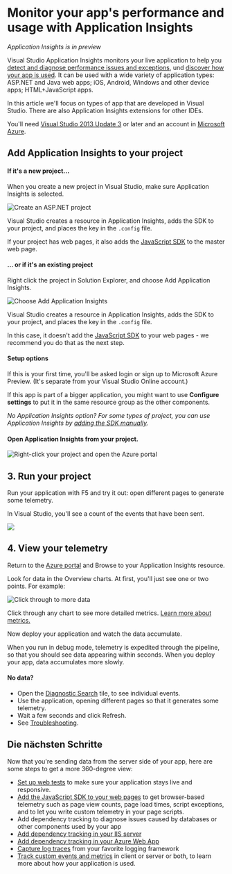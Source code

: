 <properties 
	pageTitle="Monitor your app's performance and usage with Application Insights" 
	description="Analyze usage, availability and performance of your on-premises or Microsoft Azure web application with Application Insights." 
	services="application-insights" 
    documentationCenter=""
	authors="alancameronwills" 
	manager="ronmart"/>

<tags 
	ms.service="application-insights" 
	ms.workload="tbd" 
	ms.tgt_pltfrm="ibiza" 
	ms.devlang="na" 
	ms.topic="article" 
	ms.date="04/26/2015" 
	ms.author="awills"/>

# Monitor your app's performance and usage with Application Insights

*Application Insights is in preview*


Visual Studio Application Insights monitors your live application to help you [detect and diagnose performance issues and exceptions][detect], und [discover how your app is used][knowUsers]. It can be used with a wide variety of application types: ASP.NET and Java web apps; iOS, Android, Windows and other device apps; HTML+JavaScript apps.

In this article we'll focus on types of app that are developed in Visual Studio. There are also Application Insights extensions for other IDEs.

You'll need [Visual Studio 2013 Update 3](http://go.microsoft.com/fwlink/?linkid=397827&clcid=0x409) or later and an account in [Microsoft Azure](http://azure.com).

## <a name="ide"></a> Add Application Insights to your project

#### If it's a new project...

When you create a new project in Visual Studio, make sure Application Insights is selected. 


![Create an ASP.NET project](./media/app-service-app-insights-get-started/appinsights-01-vsnewp1.png)

Visual Studio creates a resource in Application Insights, adds the SDK to your project, and places the key in the `.config` file.

If your project has web pages, it also adds the [JavaScript SDK][client] to the master web page.

#### ... or if it's an existing project

Right click the project in Solution Explorer, and choose Add Application Insights.

![Choose Add Application Insights](./media/app-service-app-insights-get-started/appinsights-03-addExisting.png)

Visual Studio creates a resource in Application Insights, adds the SDK to your project, and places the key in the `.config` file.

In this case, it doesn't add the [JavaScript SDK][client] to your web pages - we recommend you do that as the next step.

#### Setup options

If this is your first time, you'll be asked login or sign up to Microsoft Azure Preview. (It's separate from your Visual Studio Online account.)

If this app is part of a bigger application, you might want to use **Configure settings** to put it in the same resource group as the other components. 

*No Application Insights option? For some types of project, you can use Application Insights by [adding the SDK manually][windows].*

#### Open Application Insights from your project.

![Right-click your project and open the Azure portal](./media/app-service-app-insights-get-started/appinsights-04-openPortal.png)


## <a name="run"></a> 3. Run your project

Run your application with F5 and try it out: open different pages to generate some telemetry.

In Visual Studio, you'll see a count of the events that have been sent.

![](./media/app-service-app-insights-get-started/appinsights-09eventcount.png)

## <a name="monitor"></a> 4. View your telemetry

Return to the [Azure portal][portal] and Browse to your Application Insights resource.

Look for data in the Overview charts. At first, you'll just see one or two points. For example:

![Click through to more data](./media/app-service-app-insights-get-started/12-first-perf.png)

Click through any chart to see more detailed metrics. [Learn more about metrics.][perf]

Now deploy your application and watch the data accumulate.


When you run in debug mode, telemetry is expedited through the pipeline, so that you should see data appearing within seconds. When you deploy your app, data accumulates more slowly.


#### No data?

* Open the [Diagnostic Search][diagnostic] tile, to see individual events.
* Use the application, opening different pages so that it generates some telemetry.
* Wait a few seconds and click Refresh.
* See [Troubleshooting][qna].


## Die nächsten Schritte

Now that you're sending data from the server side of your app, here are some steps to get a more 360-degree view:

* [Set up web tests][availability] to make sure your application stays live and responsive.
* [Add the JavaScript SDK to your web pages][client] to get browser-based telemetry such as page view counts, page load times, script exceptions, and to let you write custom telemetry in your page scripts.
* Add dependency tracking to diagnose issues caused by databases or other components used by your app 
 * [Add dependency tracking in your IIS server][redfield]
 * [Add dependency tracking in your Azure Web App][azure]
* [Capture log traces][netlogs] from your favorite logging framework
* [Track custom events and metrics][api] in client or server or both, to learn more about how your application is used.


<!--Link references-->

[api]: app-insights-api-custom-events-metrics.md
[availability]: app-insights-monitor-web-app-availability.md
[azure]: ../insights-perf-analytics.md
[client]: app-insights-javascript.md
[detect]: app-insights-detect-triage-diagnose.md
[diagnostic]: app-insights-diagnostic-search.md
[knowUsers]: app-insights-overview-usage.md
[netlogs]: app-insights-asp-net-trace-logs.md
[perf]: app-insights-web-monitor-performance.md
[portal]: http://portal.azure.com/
[qna]: app-insights-troubleshoot-faq.md
[redfield]: app-insights-monitor-performance-live-website-now.md
[windows]: app-insights-windows-get-started.md

 
